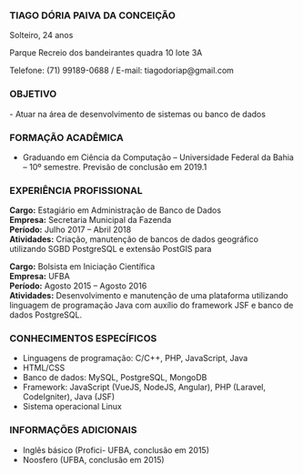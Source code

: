  ###  TIAGO DÓRIA PAIVA DA CONCEIÇÃO <br/>
<p> Solteiro, 24 anos </p>
<p> Parque Recreio dos bandeirantes quadra 10 lote 3A</p> 
<p> Telefone: (71) 99189-0688 / E-mail: tiagodoriap@gmail.com</p> 

### OBJETIVO

<p> - Atuar na área de desenvolvimento de sistemas ou banco de dados </p> 


### FORMAÇÃO ACADÊMICA

- Graduando em Ciência da Computação – Universidade Federal da Bahia – 10º semestre. Previsão de conclusão em 2019.1

### EXPERIÊNCIA PROFISSIONAL

<strong>Cargo:</strong>  Estagiário em Administração de Banco de Dados<br/>
<strong>Empresa:</strong> Secretaria Municipal da Fazenda<br/>
<strong>Período:</strong>  Julho 2017 – Abril 2018<br/>
<strong>Atividades:</strong>  Criação, manutenção de bancos de dados geográfico utilizando SGBD PostgreSQL e extensão PostGIS para 

<strong>Cargo:</strong> Bolsista em Iniciação Científica<br/>
<strong>Empresa:</strong> UFBA<br/>
<strong>Período:</strong> Agosto 2015 – Agosto 2016<br/>
<strong>Atividades:</strong> Desenvolvimento e manutenção de uma plataforma utilizando linguagem de programação Java com auxílio do framework JSF e banco de dados PostgreSQL.


### CONHECIMENTOS ESPECÍFICOS

- Linguagens de programação: C/C++, PHP, JavaScript, Java
- HTML/CSS
- Banco de dados: MySQL, PostgreSQL, MongoDB
- Framework: JavaScript (VueJS, NodeJS, Angular), PHP (Laravel, CodeIgniter), Java (JSF)
- Sistema operacional Linux

### INFORMAÇÕES ADICIONAIS

- Inglês básico (Profici- UFBA, conclusão em 2015)
- Noosfero (UFBA, conclusão em 2015)
